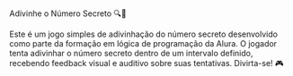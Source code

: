 Adivinhe o Número Secreto 🔍🔢

Este é um jogo simples de adivinhação do número secreto desenvolvido como parte da formação em lógica de programação da Alura. O jogador tenta adivinhar o número secreto dentro de um intervalo definido, recebendo feedback visual e auditivo sobre suas tentativas. Divirta-se! 🎮

